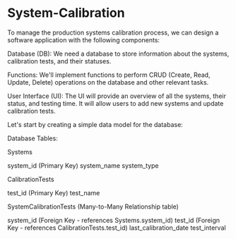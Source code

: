 # System-Calibration

To manage the production systems calibration process, we can design a software application with the following components:

Database (DB): We need a database to store information about the systems, calibration tests, and their statuses.

Functions: We'll implement functions to perform CRUD (Create, Read, Update, Delete) operations on the database and other relevant tasks.

User Interface (UI): The UI will provide an overview of all the systems, their status, and testing time. It will allow users to add new systems and update calibration tests.

Let's start by creating a simple data model for the database:

Database Tables:

Systems

system_id (Primary Key)
system_name
system_type


CalibrationTests

test_id (Primary Key)
test_name

SystemCalibrationTests (Many-to-Many Relationship table)

system_id (Foreign Key - references Systems.system_id)
test_id (Foreign Key - references CalibrationTests.test_id)
last_calibration_date
test_interval
